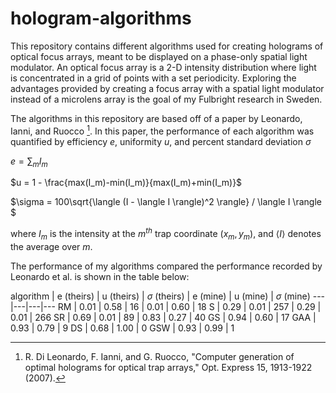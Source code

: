 # hologram-algorithms

This repository contains different algorithms used for creating holograms of optical focus arrays, meant to be displayed on a phase-only spatial light modulator. An optical focus array is a 2-D intensity distribution where light is concentrated in a grid of points with a set periodicity. Exploring the advantages provided by creating a focus array with a spatial light modulator instead of a microlens array is the goal of my Fulbright research in Sweden.

The algorithms in this repository are based off of a paper by Leonardo, Ianni, and Ruocco [^1]. In this paper, the performance of each algorithm was quantified by efficiency $e$, uniformity $u$, and percent standard deviation $\sigma$

$e = \sum_{m}{I_m}$

$u = 1 - \frac{max(I_m)-min(I_m)}{max(I_m)+min(I_m)}$

$\sigma = 100\sqrt{\langle (I - \langle I \rangle)^2 \rangle} / \langle I \rangle $

where $I_m$ is the intensity at the $m^{th}$ trap coordinate $(x_m,y_m)$, and $\langle I \rangle$ denotes the average over $m$.

The performance of my algorithms compared the performance recorded by Leonardo et al. is shown in the table below:

algorithm | e (theirs) | u (theirs) | $\sigma$ (theirs) | e (mine) | u (mine) | $\sigma$ (mine)
---|---|---|---
RM | 0.01 | 0.58 | 16 | 0.01 | 0.60 | 18
S | 0.29 | 0.01 | 257 | 0.29 | 0.01 | 266
SR | 0.69 | 0.01 | 89 | 0.83 | 0.27 | 40
GS | 0.94 | 0.60 | 17
GAA | 0.93 | 0.79 | 9
DS | 0.68 | 1.00 | 0
GSW | 0.93 | 0.99 | 1

[^1]: R. Di Leonardo, F. Ianni, and G. Ruocco, "Computer generation of optimal holograms for optical trap arrays," Opt. Express 15, 1913-1922 (2007).
